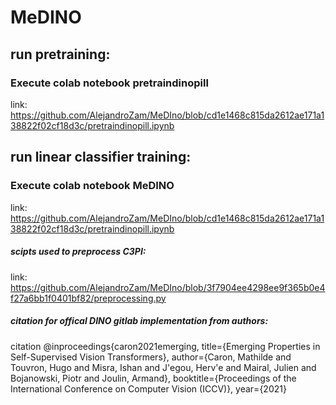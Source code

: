 # MeDINO
## run pretraining:
### Execute colab notebook pretraindinopill 
link: https://github.com/AlejandroZam/MeDIno/blob/cd1e1468c815da2612ae171a138822f02cf18d3c/pretraindinopill.ipynb
## run linear classifier training:
### Execute colab notebook MeDINO
link: https://github.com/AlejandroZam/MeDIno/blob/cd1e1468c815da2612ae171a138822f02cf18d3c/pretraindinopill.ipynb

##### scipts used to preprocess C3PI:
link: https://github.com/AlejandroZam/MeDIno/blob/3f7904ee4298ee9f365b0e4f27a6bb1f0401bf82/preprocessing.py

##### citation for offical DINO gitlab implementation from authors:
citation
  @inproceedings{caron2021emerging,
  title={Emerging Properties in Self-Supervised Vision Transformers},
  author={Caron, Mathilde and Touvron, Hugo and Misra, Ishan and J\'egou, Herv\'e  and Mairal, Julien and Bojanowski, Piotr and Joulin, Armand},
  booktitle={Proceedings of the International Conference on Computer Vision (ICCV)},
  year={2021}
